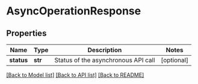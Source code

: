 # AsyncOperationResponse

## Properties
Name | Type | Description | Notes
------------ | ------------- | ------------- | -------------
**status** | **str** | Status of the asynchronous API call | [optional] 

[[Back to Model list]](../README.md#documentation-for-models) [[Back to API list]](../README.md#documentation-for-api-endpoints) [[Back to README]](../README.md)


